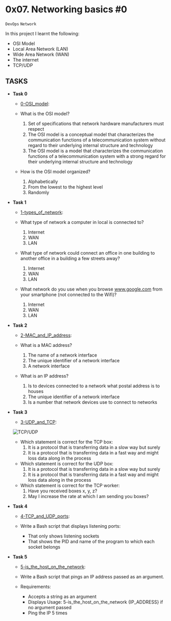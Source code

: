 # 0x07. Networking basics #0

``DevOps`` ``Network``

In this project I learnt the following:
- OSI Model
- Local Area Network (LAN)
- Wide Area Network (WAN)
- The internet
- TCP/UDP

## TASKS

- <b>Task 0</b>
    - [0-OSI_model](https://github.com/BrightTech10/alx-system_engineering-devops/blob/main/0x07-networking_basics/0-OSI_model):
    - What is the OSI model?

        1. Set of specifications that network hardware manufacturers must respect
        2. The OSI model is a conceptual model that characterizes the communication functions of a telecommunication system without regard to their underlying  internal structure and technology
        3. The OSI model is a model that characterizes the communication functions of a telecommunication system with a strong regard for their underlying internal structure and technology

    - How is the OSI model organized?

        1. Alphabetically
        2. From the lowest to the highest level
        3. Randomly

- <b>Task 1</b>
    - [1-types_of_network](https://github.com/BrightTech10/alx-system_engineering-devops/blob/main/0x07-networking_basics/1-types_of_network):
    - What type of network a computer in local is connected to?

        1. Internet
        2. WAN
        3. LAN

    - What type of network could connect an office in one building to another office in a building a few streets away?

        1. Internet
        2. WAN
        3. LAN

    - What network do you use when you browse www.google.com from your smartphone (not connected to the Wifi)?

        1. Internet
        2. WAN
        3. LAN

- <b>Task 2</b>
    - [2-MAC_and_IP_address](https://github.com/BrightTech10/alx-system_engineering-devops/blob/main/0x07-networking_basics/2-MAC_and_IP_address):
    - What is a MAC address?

        1. The name of a network interface
        2. The unique identifier of a network interface
        3. A network interface

    - What is an IP address?

        1. Is to devices connected to a network what postal address is to houses
        2. The unique identifier of a network interface
        3. Is a number that network devices use to connect to networks

- <b>Task 3</b>
    - [3-UDP_and_TCP](https://github.com/BrightTech10/alx-system_engineering-devops/blob/main/0x07-networking_basics/3-UDP_and_TCP):

    ![TCP/UDP](https://s3.amazonaws.com/alx-intranet.hbtn.io/uploads/medias/2020/9/3d92e3c4a470f8ecf4c73db511fcbbadaa002e1c.jpg?X-Amz-Algorithm=AWS4-HMAC-SHA256&X-Amz-Credential=AKIARDDGGGOUSBVO6H7D%2F20220727%2Fus-east-1%2Fs3%2Faws4_request&X-Amz-Date=20220727T104002Z&X-Amz-Expires=86400&X-Amz-SignedHeaders=host&X-Amz-Signature=8d79c57c8e47c3d1a16b3155a13519d0624d9ca792b94bde3c687273cb4122ab)

    - Which statement is correct for the TCP box:
        1. It is a protocol that is transferring data in a slow way but surely
        2. It is a protocol that is transferring data in a fast way and might loss data along in the process
    - Which statement is correct for the UDP box:
        1. It is a protocol that is transferring data in a slow way but surely
        2. It is a protocol that is transferring data in a fast way and might loss data along in the process
    - Which statement is correct for the TCP worker:
        1. Have you received boxes x, y, z?
        2. May I increase the rate at which I am sending you boxes?

- <b>Task 4</b>
    - [4-TCP_and_UDP_ports](https://github.com/BrightTech10/alx-system_engineering-devops/blob/main/0x07-networking_basics/4-TCP_and_UDP_ports):
    - Write a Bash script that displays listening ports:

        - That only shows listening sockets
        - That shows the PID and name of the program to which each socket belongs

- <b>Task 5</b>
    - [5-is_the_host_on_the_network](https://github.com/BrightTech10/alx-system_engineering-devops/blob/main/0x07-networking_basics/5-is_the_host_on_the_network):
    - Write a Bash script that pings an IP address passed as an argument.

    - Requirements:

        - Accepts a string as an argument
        - Displays Usage: 5-is_the_host_on_the_network {IP_ADDRESS} if no argument passed
        - Ping the IP 5 times
